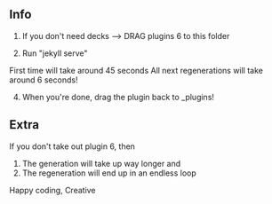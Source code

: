 
## Info

1. If you don't need decks
    --> DRAG plugins 6 to this folder

3. Run "jekyll serve"

  First time will take around 45 seconds
  All next regenerations will take around 6 seconds!

4. When you're done, drag the plugin back to _plugins!

## Extra

If you don't take out plugin 6, then
  1. The generation will take up way longer and
  2. The regeneration will end up in an endless loop


Happy coding,
Creative